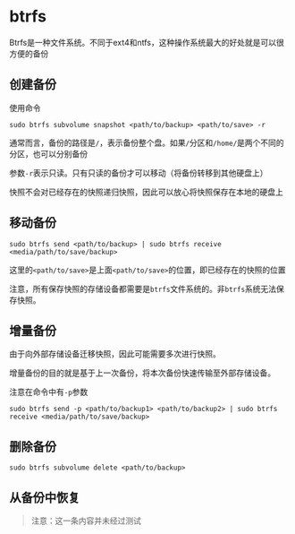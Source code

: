 # btrfs
Btrfs是一种文件系统。不同于ext4和ntfs，这种操作系统最大的好处就是可以很方便的备份

## 创建备份

使用命令

```shell
sudo btrfs subvolume snapshot <path/to/backup> <path/to/save> -r
```

通常而言，备份的路径是`/`，表示备份整个盘。如果`/`分区和`/home/`是两个不同的分区，也可以分别备份

参数`-r`表示只读。只有只读的备份才可以移动（将备份转移到其他硬盘上）

快照不会对已经存在的快照递归快照，因此可以放心将快照保存在本地的硬盘上

## 移动备份

```shell
sudo btrfs send <path/to/backup> | sudo btrfs receive <media/path/to/save/backup>
```

这里的`<path/to/save>`是上面`<path/to/save>`的位置，即已经存在的快照的位置

注意，所有保存快照的存储设备都需要是`btrfs`文件系统的。非`btrfs`系统无法保存快照。

## 增量备份

由于向外部存储设备迁移快照，因此可能需要多次进行快照。

增量备份的目的就是基于上一次备份，将本次备份快速传输至外部存储设备。

注意在命令中有`-p`参数

```shell
sudo btrfs send -p <path/to/backup1> <path/to/backup2> | sudo btrfs receive <media/path/to/save/backup>
```

## 删除备份

```shell
sudo btrfs subvolume delete <path/to/backup>
```

## 从备份中恢复

> 注意：这一条内容并未经过测试



